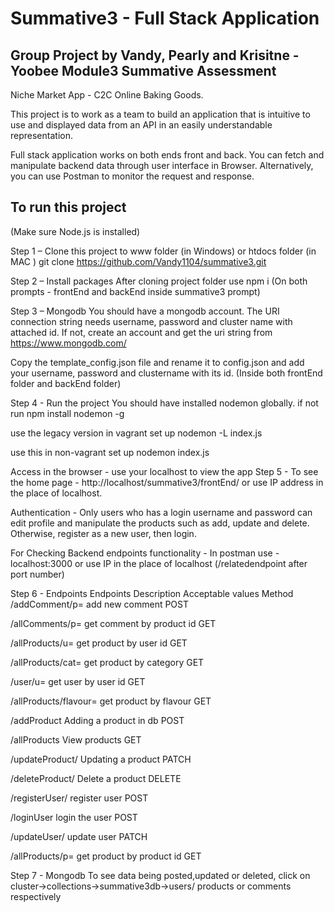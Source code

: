# Summative3 - Full Stack Application
## Group Project by Vandy, Pearly and Krisitne - Yoobee Module3 Summative Assessment

Niche Market App - C2C Online Baking Goods.

This project is to work as a team to build an application that is intuitive to use and displayed data from an API in an easily understandable representation. 

Full stack application works on both ends front and back. You can fetch and manipulate backend data through user interface in Browser. Alternatively, you can use Postman to monitor the request and response.

## To run this project
(Make sure Node.js is installed)

Step 1 – Clone this project to www folder (in Windows) or htdocs folder (in MAC )
git clone https://github.com/Vandy1104/summative3.git


Step 2 – Install packages
 After cloning project folder use npm i (On both prompts - frontEnd and backEnd inside summative3 prompt)


Step 3 – Mongodb
You should have a mongodb account. The URI connection string needs username, password and cluster name with attached id. If not, create an account and get the uri string from https://www.mongodb.com/


Copy the template_config.json file and rename it to config.json and add your username, password and clustername with its id. (Inside both frontEnd folder and backEnd folder)


Step 4 - Run the project
You should have installed nodemon globally. if not run npm install nodemon -g


use the legacy version in vagrant set up
nodemon -L index.js


use this in non-vagrant set up
nodemon index.js


Access in the browser -
use your localhost to view the app
Step 5 - To see the home page - http://localhost/summative3/frontEnd/
or use IP address in the place of localhost.

 

Authentication -
Only users who has a login username and password can edit profile and manipulate the products such as add, update and delete. Otherwise, register as a new user, then login.

For Checking Backend endpoints functionality -
In postman use - localhost:3000 or use IP in the place of localhost (/relatedendpoint after port number)



Step 6 - Endpoints
Endpoints	Description	Acceptable values	Method
/addComment/p=	       add new comment		            POST

/allComments/p=	      get comment by product id	   GET

/allProducts/u=	      get product by user id		     GET

/allProducts/cat=	    get product by category		    GET

/user/u=         	    get user by user id		        GET

/allProducts/flavour=	get product by flavour	    	 GET

/addProduct	          Adding a product in db		     POST

/allProducts	         View products	               GET

/updateProduct/      	Updating a product	          PATCH

/deleteProduct/      	Delete a product	            DELETE

/registerUser/       	register user	               POST

/loginUser           	login the user              	POST

/updateUser/	         update user	                 PATCH

/allProducts/p=	      get product by product id	   GET

Step 7 - Mongodb
To see data being posted,updated or deleted, click on cluster->collections->summative3db->users/ products or comments respectively
